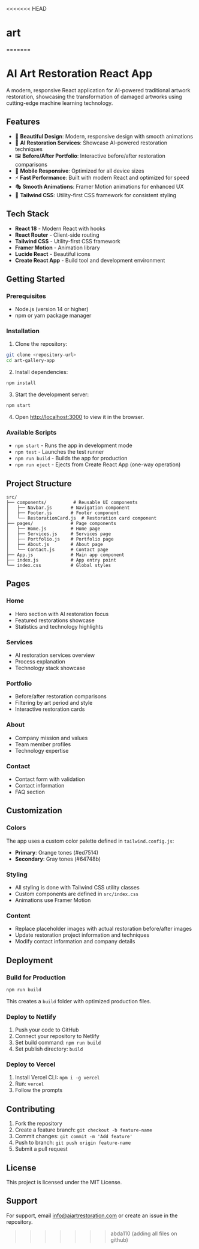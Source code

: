 <<<<<<< HEAD
# art
=======
# AI Art Restoration React App

A modern, responsive React application for AI-powered traditional artwork restoration, showcasing the transformation of damaged artworks using cutting-edge machine learning technology.

## Features

- 🎨 **Beautiful Design**: Modern, responsive design with smooth animations
- 🤖 **AI Restoration Services**: Showcase AI-powered restoration techniques
- 🖼️ **Before/After Portfolio**: Interactive before/after restoration comparisons
- 📱 **Mobile Responsive**: Optimized for all device sizes
- ⚡ **Fast Performance**: Built with modern React and optimized for speed
- 🎭 **Smooth Animations**: Framer Motion animations for enhanced UX
- 🎨 **Tailwind CSS**: Utility-first CSS framework for consistent styling

## Tech Stack

- **React 18** - Modern React with hooks
- **React Router** - Client-side routing
- **Tailwind CSS** - Utility-first CSS framework
- **Framer Motion** - Animation library
- **Lucide React** - Beautiful icons
- **Create React App** - Build tool and development environment

## Getting Started

### Prerequisites

- Node.js (version 14 or higher)
- npm or yarn package manager

### Installation

1. Clone the repository:
```bash
git clone <repository-url>
cd art-gallery-app
```

2. Install dependencies:
```bash
npm install
```

3. Start the development server:
```bash
npm start
```

4. Open [http://localhost:3000](http://localhost:3000) to view it in the browser.

### Available Scripts

- `npm start` - Runs the app in development mode
- `npm test` - Launches the test runner
- `npm run build` - Builds the app for production
- `npm run eject` - Ejects from Create React App (one-way operation)

## Project Structure

```
src/
├── components/          # Reusable UI components
│   ├── Navbar.js       # Navigation component
│   ├── Footer.js       # Footer component
│   └── RestorationCard.js  # Restoration card component
├── pages/              # Page components
│   ├── Home.js         # Home page
│   ├── Services.js     # Services page
│   ├── Portfolio.js    # Portfolio page
│   ├── About.js        # About page
│   └── Contact.js      # Contact page
├── App.js              # Main app component
├── index.js            # App entry point
└── index.css           # Global styles
```

## Pages

### Home
- Hero section with AI restoration focus
- Featured restorations showcase
- Statistics and technology highlights

### Services
- AI restoration services overview
- Process explanation
- Technology stack showcase

### Portfolio
- Before/after restoration comparisons
- Filtering by art period and style
- Interactive restoration cards

### About
- Company mission and values
- Team member profiles
- Technology expertise

### Contact
- Contact form with validation
- Contact information
- FAQ section

## Customization

### Colors
The app uses a custom color palette defined in `tailwind.config.js`:

- **Primary**: Orange tones (#ed7514)
- **Secondary**: Gray tones (#64748b)

### Styling
- All styling is done with Tailwind CSS utility classes
- Custom components are defined in `src/index.css`
- Animations use Framer Motion

### Content
- Replace placeholder images with actual restoration before/after images
- Update restoration project information and techniques
- Modify contact information and company details

## Deployment

### Build for Production
```bash
npm run build
```

This creates a `build` folder with optimized production files.

### Deploy to Netlify
1. Push your code to GitHub
2. Connect your repository to Netlify
3. Set build command: `npm run build`
4. Set publish directory: `build`

### Deploy to Vercel
1. Install Vercel CLI: `npm i -g vercel`
2. Run: `vercel`
3. Follow the prompts

## Contributing

1. Fork the repository
2. Create a feature branch: `git checkout -b feature-name`
3. Commit changes: `git commit -m 'Add feature'`
4. Push to branch: `git push origin feature-name`
5. Submit a pull request

## License

This project is licensed under the MIT License.

## Support

For support, email info@aiartrestoration.com or create an issue in the repository.
>>>>>>> abda110 (adding all files on github)
